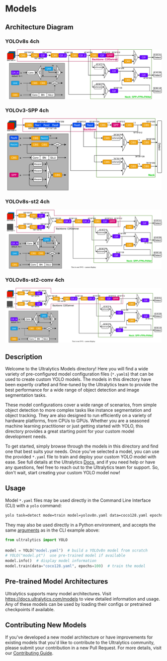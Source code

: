 # Models

## Architecture Diagram

### YOLOv8s 4ch

![yolov3-spp.drawio](diagram/yolov8s.drawio.svg)

### YOLOv3-SPP 4ch

![yolov3-spp.drawio](diagram/yolov3-spp.drawio.svg)

### YOLOv8s-st2 4ch

![yolov3-spp.drawio](diagram/yolov8s-st.drawio.svg)

### YOLOv8s-st2-conv 4ch

![yolov3-spp.drawio](diagram/yolov8s-st-conv.drawio.svg)

## Description

Welcome to the Ultralytics Models directory! Here you will find a wide variety of pre-configured model configuration
files (`*.yaml`s) that can be used to create custom YOLO models. The models in this directory have been expertly crafted
and fine-tuned by the Ultralytics team to provide the best performance for a wide range of object detection and image
segmentation tasks.

These model configurations cover a wide range of scenarios, from simple object detection to more complex tasks like
instance segmentation and object tracking. They are also designed to run efficiently on a variety of hardware platforms,
from CPUs to GPUs. Whether you are a seasoned machine learning practitioner or just getting started with YOLO, this
directory provides a great starting point for your custom model development needs.

To get started, simply browse through the models in this directory and find one that best suits your needs. Once you've
selected a model, you can use the provided `*.yaml` file to train and deploy your custom YOLO model with ease. See full
details at the Ultralytics [Docs](https://docs.ultralytics.com/models), and if you need help or have any questions, feel free
to reach out to the Ultralytics team for support. So, don't wait, start creating your custom YOLO model now!

## Usage

Model `*.yaml` files may be used directly in the Command Line Interface (CLI) with a `yolo` command:

```bash
yolo task=detect mode=train model=yolov8n.yaml data=coco128.yaml epochs=100
```

They may also be used directly in a Python environment, and accepts the same
[arguments](https://docs.ultralytics.com/usage/cfg/) as in the CLI example above:

```python
from ultralytics import YOLO

model = YOLO("model.yaml")  # build a YOLOv8n model from scratch
# YOLO("model.pt")  use pre-trained model if available
model.info()  # display model information
model.train(data="coco128.yaml", epochs=100)  # train the model
```

## Pre-trained Model Architectures

Ultralytics supports many model architectures. Visit https://docs.ultralytics.com/models to view detailed information
and usage. Any of these models can be used by loading their configs or pretrained checkpoints if available.

## Contributing New Models

If you've developed a new model architecture or have improvements for existing models that you'd like to contribute to the Ultralytics community, please submit your contribution in a new Pull Request. For more details, visit our [Contributing Guide](https://docs.ultralytics.com/help/contributing).
